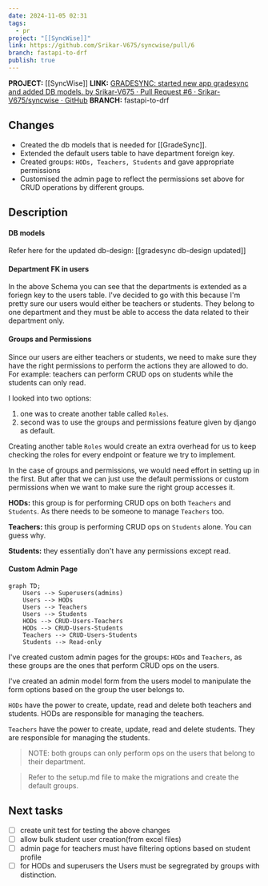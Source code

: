 ```yaml
---
date: 2024-11-05 02:31
tags:
  - pr
project: "[[SyncWise]]"
link: https://github.com/Srikar-V675/syncwise/pull/6
branch: fastapi-to-drf
publish: true
---
```


**PROJECT:** [[SyncWise]]
**LINK:** [GRADESYNC: started new app gradesync and added DB models. by Srikar-V675 · Pull Request #6 · Srikar-V675/syncwise · GitHub](https://github.com/Srikar-V675/syncwise/pull/6)
**BRANCH:** fastapi-to-drf

## Changes 
- Created the db models that is needed for [[GradeSync]]. 
- Extended the default users table to have department foreign key.
- Created groups: `HODs, Teachers, Students` and gave appropriate permissions
- Customised the admin page to reflect the permissions set above for CRUD operations by different groups.

## Description

#### DB models
Refer here for the updated db-design: [[gradesync db-design updated]]

#### Department FK in users
In the above Schema you can see that the departments is extended as a foriegn key to the users table. I've decided to go with this because I'm pretty sure our users would either be teachers or students. They belong to one department and they must be able to access the data related to their department only. 

#### Groups and Permissions
Since our users are either teachers or students, we need to make sure they have the right permissions to perform the actions they are allowed to do. For example: teachers can perform CRUD ops on students while the students can only read. 

I looked into two options:
1. one was to create another table called `Roles`.
2. second was to use the groups and permissions feature given by django as default. 

Creating another table `Roles` would create an extra overhead for us to keep checking the roles for every endpoint or feature we try to implement. 

In the case of groups and permissions, we would need effort in setting up in the first. But after that we can just use the default permissions or custom permissions when we want to make sure the right group accesses it. 

**HODs:** this group is for performing CRUD ops on both `Teachers` and `Students`. As there needs to be someone to manage `Teachers` too. 

**Teachers:** this group is performing CRUD ops on `Students` alone. You can guess why. 

**Students:** they essentially don't have any permissions except read. 

#### Custom Admin Page

```mermaid
graph TD;
	Users --> Superusers(admins)
	Users --> HODs
	Users --> Teachers
	Users --> Students
	HODs --> CRUD-Users-Teachers
	HODs --> CRUD-Users-Students
	Teachers --> CRUD-Users-Students
	Students --> Read-only
```

I've created custom admin pages for the groups: `HODs` and `Teachers`, as these groups are the ones that perform CRUD ops on the users. 

I've created an admin model form from the users model to manipulate the form options based on the group the user belongs to. 

`HODs` have the power to create, update, read and delete both teachers and students. HODs are responsible for managing the teachers. 

`Teachers` have the power to create, update, read and delete students. They are responsible for managing the students. 

> NOTE: both groups can only perform ops on the users that belong to their department.

> Refer to the setup.md file to make the migrations and create the default groups.

## Next tasks 
- [ ] create unit test for testing the above changes
- [ ] allow bulk student user creation(from excel files)
- [ ] admin page for teachers must have filtering options based on student profile
- [ ] for HODs and superusers the Users must be segregrated by groups with distinction.
